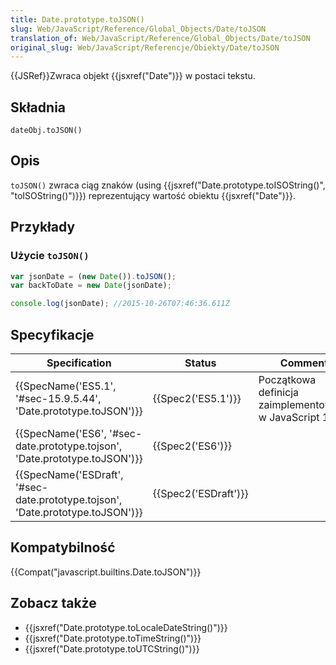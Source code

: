 ```yaml
---
title: Date.prototype.toJSON()
slug: Web/JavaScript/Reference/Global_Objects/Date/toJSON
translation_of: Web/JavaScript/Reference/Global_Objects/Date/toJSON
original_slug: Web/JavaScript/Referencje/Obiekty/Date/toJSON
---
```

{{JSRef}}Zwraca objekt {{jsxref("Date")}} w postaci tekstu.

## Składnia

    dateObj.toJSON()

## Opis

`toJSON()` zwraca ciąg znaków (using {{jsxref("Date.prototype.toISOString()", "toISOString()")}}) reprezentujący wartość obiektu {{jsxref("Date")}}.

## Przykłady

### Użycie `toJSON()`

```js
var jsonDate = (new Date()).toJSON();
var backToDate = new Date(jsonDate);

console.log(jsonDate); //2015-10-26T07:46:36.611Z
```

## Specyfikacje

| Specification                                                                                            | Status                       | Comment                                                   |
| -------------------------------------------------------------------------------------------------------- | ---------------------------- | --------------------------------------------------------- |
| {{SpecName('ES5.1', '#sec-15.9.5.44', 'Date.prototype.toJSON')}}                     | {{Spec2('ES5.1')}}     | Początkowa definicja zaimplementowana w JavaScript 1.8.5. |
| {{SpecName('ES6', '#sec-date.prototype.tojson', 'Date.prototype.toJSON')}}     | {{Spec2('ES6')}}         |                                                           |
| {{SpecName('ESDraft', '#sec-date.prototype.tojson', 'Date.prototype.toJSON')}} | {{Spec2('ESDraft')}} |                                                           |

## Kompatybilność

{{Compat("javascript.builtins.Date.toJSON")}}

## Zobacz także

- {{jsxref("Date.prototype.toLocaleDateString()")}}
- {{jsxref("Date.prototype.toTimeString()")}}
- {{jsxref("Date.prototype.toUTCString()")}}
